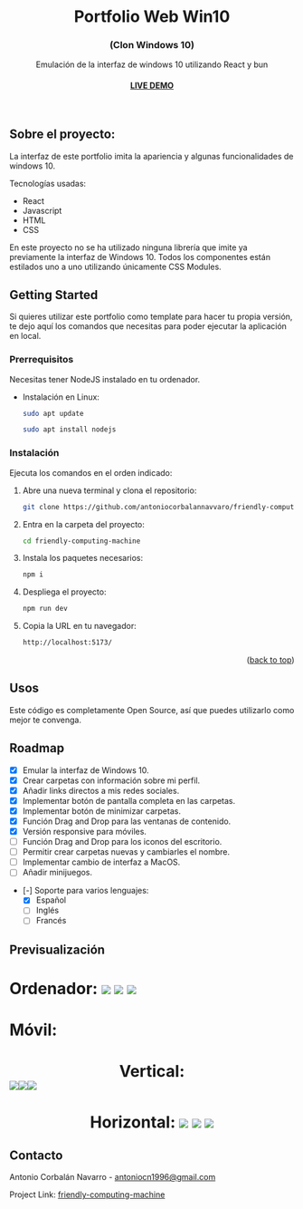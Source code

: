<h1 align="center">Portfolio Web Win10</h1>
<h3 align="center"> (Clon Windows 10) </h3>

  <p align="center">
    Emulación de la interfaz de windows 10 utilizando React y bun
    <h4 align="center"><a href="https://portfolio-antonio-corbalan.vercel.app/" target="_blank">LIVE DEMO</a></h4>
    <br />
  </p>
</div>

## Sobre el proyecto:

La interfaz de este portfolio imita la apariencia y algunas funcionalidades de windows 10.

Tecnologías usadas:
* React
* Javascript
* HTML
* CSS

En este proyecto no se ha utilizado ninguna librería que imite ya previamente la interfaz de Windows 10. Todos los componentes están estilados uno a uno utilizando únicamente CSS Modules.

## Getting Started

Si quieres utilizar este portfolio como template para hacer tu propia versión, te dejo aquí los comandos que necesitas para poder ejecutar la aplicación en local.

### Prerrequisitos

Necesitas tener NodeJS instalado en tu ordenador.
* Instalación en Linux:

  ```sh
  sudo apt update
  ```
  ```sh
  sudo apt install nodejs
  ```

### Instalación

Ejecuta los comandos en el orden indicado:

1. Abre una nueva terminal y clona el repositorio:
   ```sh
   git clone https://github.com/antoniocorbalannavvaro/friendly-computing-machine.git
   ```
2. Entra en la carpeta del proyecto:
   ```sh
   cd friendly-computing-machine
   ```
3. Instala los paquetes necesarios:
   ```sh
   npm i
   ```
4. Despliega el proyecto:
   ```sh
   npm run dev
   ```
5. Copia la URL en tu navegador:
   ```sh
   http://localhost:5173/
   ```

<p align="right">(<a href="#readme-top">back to top</a>)</p>


## Usos

Este código es completamente Open Source, así que puedes utilizarlo como mejor te convenga.


## Roadmap

- [x] Emular la interfaz de Windows 10.
- [x] Crear carpetas con información sobre mi perfil.
- [x] Añadir links directos a mis redes sociales.
- [x] Implementar botón de pantalla completa en las carpetas.
- [x] Implementar botón de minimizar carpetas.
- [x] Función Drag and Drop para las ventanas de contenido.
- [x] Versión responsive para móviles.
- [ ] Función Drag and Drop para los iconos del escritorio.
- [ ] Permitir crear carpetas nuevas y cambiarles el nombre.
- [ ] Implementar cambio de interfaz a MacOS.
- [ ] Añadir minijuegos.
- [-] Soporte para varios lenguajes:
    - [x] Español
    - [ ] Inglés
    - [ ] Francés

## Previsualización
<h1>Ordenador:
<img src='./readmeAssets/desktop1.png'/>
<img src='./readmeAssets/desktop2.png'/>
<img src='./readmeAssets/desktop3.png'/>
<h1>Móvil:
<h1 align="center"> Vertical:
<div style="display: flex;">
<img src='./readmeAssets/img1.webp'/>
<img src='./readmeAssets/img4.webp'/>
<img src='./readmeAssets/img6.webp'/>
</div>

<h1 align="center"> Horizontal:
<img src='./readmeAssets/img2.webp'/>
<img src='./readmeAssets/img3.webp'/>
<img src='./readmeAssets/img5.webp'/>



## Contacto

Antonio Corbalán Navarro - antoniocn1996@gmail.com

Project Link: [friendly-computing-machine](https://github.com/antoniocorbalannavvaro/friendly-computing-machine)

